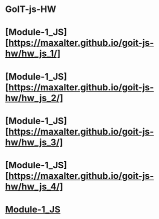 
# GoIT-js-HW

# [Module-1_JS][https://maxalter.github.io/goit-js-hw/hw_js_1/]
# [Module-1_JS][https://maxalter.github.io/goit-js-hw/hw_js_2/]
# [Module-1_JS][https://maxalter.github.io/goit-js-hw/hw_js_3/]
# [Module-1_JS][https://maxalter.github.io/goit-js-hw/hw_js_4/]
# [Module-1_JS](https://maxalter.github.io/goit-js-hw/hw_js_1/)
